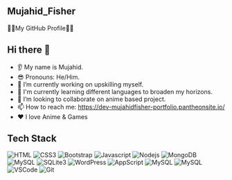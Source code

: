 ## Mujahid_Fisher
🐱‍👤My GitHub Profile🐱‍👤

## Hi there 👋
* 👂 My name is Mujahid.
* 😎 Pronouns: He/Him.
* 🔭 I’m currently working on upskilling myself.
* 🌱 I'm currently learning different languages to broaden my horizons.
* 🤝 I’m looking to collaborate on anime based project.
* 📫 How to reach me: https://dev-mujahidfisher-portfolio.pantheonsite.io/
* ❤️ I love Anime & Games

## Tech Stack
![HTML](https://img.shields.io/badge/HTML5-E34F26?style=for-the-badge&logo=html5&logoColor=white)
![CSS3](https://img.shields.io/badge/CSS3-1572B6?style=for-the-badge&logo=css3&logoColor=white)
![Bootstrap](https://img.shields.io/badge/Bootstrap-563D7C?style=for-the-badge&logo=bootstrap&logoColor=white)
![Javascript](https://img.shields.io/badge/Javascript-F0DB4F?style=for-the-badge&labelColor=black&logo=javascript&logoColor=F0DB4F)
![Nodejs](https://img.shields.io/badge/Nodejs-3C873A?style=for-the-badge&labelColor=black&logo=node.js&logoColor=3C873A)
![MongoDB](https://img.shields.io/badge/MongoDB-4EA94B?style=for-the-badge&logo=mongodb&logoColor=white)
![MySQL](https://img.shields.io/badge/MySQL-38618C?style=for-the-badge&logo=mysql&logoColor=white)
![SQLite3](https://img.shields.io/badge/SQLite-FFFFFF?style=for-the-badge&logo=sqlite&logoColor=38618C)
![WordPress](https://img.shields.io/badge/WordPress-38618C?style=for-the-badge&logo=wordpress&logoColor=F05032)
![AppScript](https://img.shields.io/badge/AppScript-F05032?style=for-the-badge&logo=appscript&logoColor=F0DB4F)
![MySQL](https://img.shields.io/badge/MySQL-F05032?style=for-the-badge&logo=mysql&logoColor=F29111)
![MySQL](https://img.shields.io/badge/MySQL-F05032?style=for-the-badge&logo=mysql&logoColor=F29111)
![VSCode](https://img.shields.io/badge/Visual_Studio-0078d7?style=for-the-badge&logo=visual%20studio&logoColor=white)
![Git](https://img.shields.io/badge/Git-F05032?style=for-the-badge&logo=git&logoColor=white)



